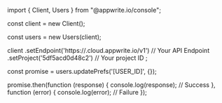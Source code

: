 import { Client, Users } from "@appwrite.io/console";

const client = new Client();

const users = new Users(client);

client
    .setEndpoint('https://<REGION>.cloud.appwrite.io/v1') // Your API Endpoint
    .setProject('5df5acd0d48c2') // Your project ID
;

const promise = users.updatePrefs('[USER_ID]', {});

promise.then(function (response) {
    console.log(response); // Success
}, function (error) {
    console.log(error); // Failure
});